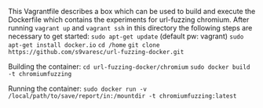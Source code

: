 This Vagrantfile describes a box which can be used to build and execute the Dockerfile which contains the experiments for url-fuzzing chromium.
After running ```vagrant up``` and ```vagrant ssh``` in this directory the following steps are necessary to get started:
	```sudo apt-get update``` (default pw: vagrant)
	```sudo apt-get install docker.io```
	```cd /home```
	```git clone https://github.com/s9varesc/url-fuzzing-docker.git```
	
Building the container:
	```cd url-fuzzing-docker/chromium```
	```sudo docker build -t chromiumfuzzing```

Running the container:
	```sudo docker run -v /local/path/to/save/report/in:/mountdir -t chromiumfuzzing:latest```
	
